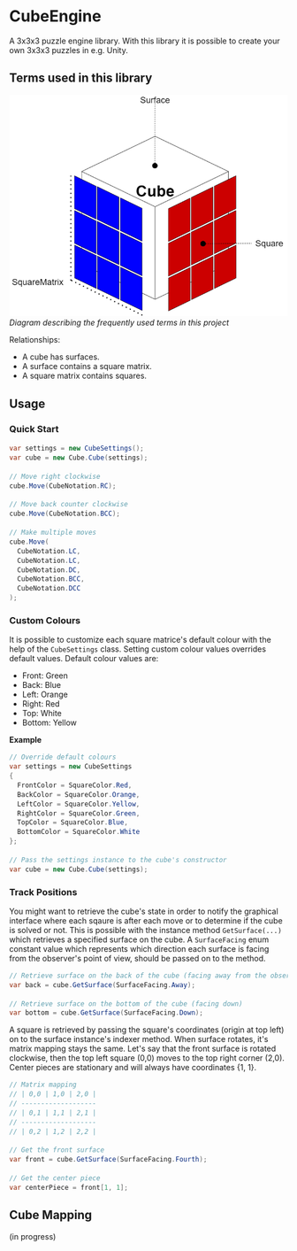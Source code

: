# CubeEngine

A 3x3x3 puzzle engine library.
With this library it is possible to create your own 3x3x3 puzzles in e.g. Unity.

## Terms used in this library
![Diagram describing the frequently used terms in this project](/Images/CubeEngineTermsDiagram.png)
*Diagram describing the frequently used terms in this project*

Relationships:
- A cube has surfaces. 
- A surface contains a square matrix. 
- A square matrix contains squares.

## Usage

### Quick Start
```csharp
var settings = new CubeSettings();
var cube = new Cube.Cube(settings);

// Move right clockwise
cube.Move(CubeNotation.RC);

// Move back counter clockwise
cube.Move(CubeNotation.BCC);

// Make multiple moves
cube.Move(
  CubeNotation.LC,
  CubeNotation.LC,
  CubeNotation.DC,
  CubeNotation.BCC,
  CubeNotation.DCC
);
```

### Custom Colours
It is possible to customize each square matrice's default colour with the help of the ``CubeSettings`` class.
Setting custom colour values overrides default values. Default colour values are:
- Front: Green
- Back: Blue
- Left: Orange
- Right: Red
- Top: White
- Bottom: Yellow

**Example**
```csharp
// Override default colours
var settings = new CubeSettings
{
  FrontColor = SquareColor.Red,
  BackColor = SquareColor.Orange,
  LeftColor = SquareColor.Yellow,
  RightColor = SquareColor.Green,
  TopColor = SquareColor.Blue,
  BottomColor = SquareColor.White
};

// Pass the settings instance to the cube's constructor
var cube = new Cube.Cube(settings);
```

### Track Positions
You might want to retrieve the cube's state in order to notify the graphical interface where each sqaure is after each move or to determine if the cube is solved or not.
This is possible with the instance method ``GetSurface(...)`` which retrieves a specified surface on the cube. 
A ``SurfaceFacing`` enum constant value which represents which direction each surface is facing from the observer's point of view, should be passed on to the method.

```csharp
// Retrieve surface on the back of the cube (facing away from the observer)
var back = cube.GetSurface(SurfaceFacing.Away);

// Retrieve surface on the bottom of the cube (facing down)
var bottom = cube.GetSurface(SurfaceFacing.Down);
```

A square is retrieved by passing the square's coordinates (origin at top left) on to the surface instance's indexer method.
When surface rotates, it's matrix mapping stays the same. 
Let's say that the front surface is rotated clockwise, then the top left square (0,0) moves to the top right corner (2,0).
Center pieces are stationary and will always have coordinates {1, 1}.

```csharp
// Matrix mapping
// | 0,0 | 1,0 | 2,0 |
// -------------------
// | 0,1 | 1,1 | 2,1 |
// -------------------
// | 0,2 | 1,2 | 2,2 |

// Get the front surface
var front = cube.GetSurface(SurfaceFacing.Fourth);

// Get the center piece
var centerPiece = front[1, 1];
```
## Cube Mapping
(in progress)
